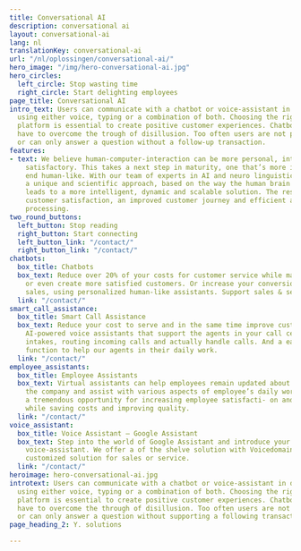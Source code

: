 ```yaml
---
title: Conversational AI
description: conversational ai
layout: conversational-ai
lang: nl
translationKey: conversational-ai
url: "/nl/oplossingen/conversational-ai/"
hero_image: "/img/hero-conversational-ai.jpg"
hero_circles:
  left_circle: Stop wasting time
  right_circle: Start delighting employees
page_title: Conversational AI
intro_text: Users can communicate with a chatbot or voice-assistant in different languages,
  using either voice, typing or a combination of both. Choosing the right conversational
  platform is essential to create positive customer experiences. Chatbots and voice-assistants
  have to overcome the trough of disillusion. Too often users are not properly understood
  or can only answer a question without a follow-up transaction.
features:
- text: We believe human-computer-interaction can be more personal, intelligent and
    satisfactory. This takes a next step in maturity, one that’s more intelligent
    end human-like. With our team of experts in AI and neuro linguistics we founded
    a unique and scientific approach, based on the way the human brain works. This
    leads to a more intelligent, dynamic and scalable solution. The result? Higher
    customer satisfaction, an improved customer journey and efficient and intelligent
    processing.
two_round_buttons:
  left_button: Stop reading
  right_button: Start connecting
  left_button_link: "/contact/"
  right_button_link: "/contact/"
chatbots:
  box_title: Chatbots
  box_text: Reduce over 20% of your costs for customer service while main- taining
    or even create more satisfied customers. Or increase your conversion rates for
    sales, using personalized human-like assistants. Support sales & service.
  link: "/contact/"
smart_call_assistance:
  box_title: Smart Call Assistance
  box_text: Reduce your cost to serve and in the same time improve customer experience.
    AI-powered voice assistants that support the agents in your call centre. By performing
    intakes, routing incoming calls and actually handle calls. And a easy to use whispering
    function to help our agents in their daily work.
  link: "/contact/"
employee_assistants:
  box_title: Employee Assistants
  box_text: Virtual assistants can help employees remain updated about news within
    the company and assist with various aspects of employee’s daily work. This offers
    a tremendous opportunity for increasing employee satisfacti- on and productivity
    while saving costs and improving quality.
  link: "/contact/"
voice_assistant:
  box_title: Voice Assistant – Google Assistant
  box_text: Step into the world of Google Assistant and introduce your first AI-powered
    voice-assistant. We offer a of the shelve solution with Voicedomain. Or your own
    customized solution for sales or service.
  link: "/contact/"
heroimage: hero-conversational-ai.jpg
introtext: Users can communicate with a chatbot or voice-assistant in different languages,
  using either voice, typing or a combination of both. Choosing the right conversational
  platform is essential to create positive customer experiences. Chatbots and voice-assistants
  have to overcome the through of disillusion. Too often users are not properly understood
  or can only answer a question without supporting a following transactions.
page_heading_2: Y. solutions

---
```


